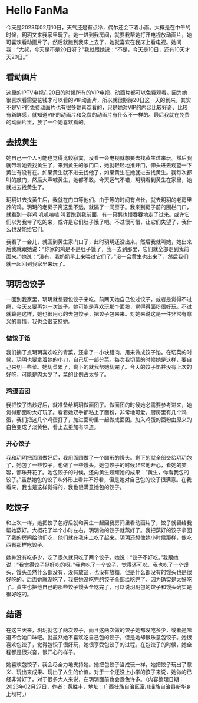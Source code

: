 # Hello FanMa 

今天是2023年02月10日，天气还是有点冷，偶尔还会下着小雨。大概是在中午的时候，玥玥又来我家里玩了。她一进到我房间，就要我帮她打开电视放动画片，她可喜欢看动画片了。然后就跑到我床上去了，她就喜欢在我床上看电视。她问我：“大叔，今天是不是20日呀？”我就跟她说：“不是，今天是10日，还有10天才天20日。”

## 看动画片

这里的IPTV电视在20日的时候所有的VIP电视、动画片都可以免费观看。因为她很喜欢看需要花钱才可以看的VIP动画片，所以就很期待20日这一天的到来。其实不是VIP的免费动画片也有很多她喜欢看的，只是她对VIP的内容比较好奇、比较有新鲜感，就知道VIP的动画片和免费的动画片有什么不一样的。最后我就在免费的动画片里，放了一个她喜欢看的。

## 去找黄生

她自己一个人可能也觉得比较寂寞，没看一会电视就想要去找黄生过来玩。然后我就带着她去找黄生了，来到黄生的家门口，她就轻轻地推开门，伸头进去观望一下黄生有没有在。如果黄生就不进去找他了，如果黄生在她就进去找黄生。我每次都叫的敲门，然后大声喊黄生，她都不敢。今天运气不错，玥玥看到黄生在家里，她就进去找黄生了。

玥玥进去找黄生后，我就在门口等他们。由于等的时间有点长，就去玥玥的老房里养的鸡。玥玥的老房子离这里不远，就隔了一间房子。我来到房子前的围栏门口，就看到一群鸡 叽叽喳喳 叫着跑到我前面，有一只鹅也慢吞吞地走了过来。或许它们以为我带了吃的来，或许是它们肚子饿了吧。不过很可惜，让它们失望了，我什么也没能给它们。

我看了一会儿，就回到黄生家门口了，此时玥玥还没出来。然后我就叫她，她出来后我就跟她说：“你家的鸡是不是肚子饿了，我一去到那里，它们就全部走到我前面来。”她说：“没有，我奶奶早上来喂过它们了。”没一会黄生也出来了，然后我们就一起回到我家里来玩了。

## 玥玥包饺子

一回到我家里，玥玥就想要包饺子来吃。前两天她自己包过饺子，或者是觉得不过瘾，今天又要再包一次饺子。她可能是喜欢玩那个面粉，觉得得面粉很好玩。不过就算是这样，她也很用心的去包饺子，把饺子包来来。对她来说这是一件非常有意义的事情，我也会很支持她。

### 做饺子馅

我们摘了点玥玥喜欢吃的青菜，还拿了一小块腊肉，用来做成饺子馅。在切菜的时候，玥玥也要拿着她的小刀，自己切一部分菜。每次我切菜的时候她是这样，要自己来切一些菜。她切菜累了，剩下的就我帮她切完了。今天的饺子馅并没有上次的好吃，可能是肉太少了，菜的比例占太多了。

### 鸡蛋面团

我把饺子馅炒好后，就准备给玥玥做面团了。做面团的时候她必需要参考进来，她觉得那面粉太好玩了。看着她双手都粘上了面粉，非常地可爱。厨房里有几个鸡蛋，我们把这几个鸡蛋打了，加进面粉里一起做成面团。加入鸡蛋的面粉由原来的白色变成了淡黄色，看上去更加有味道。

### 开心饺子

我和玥玥把面团做好后，我用面团做了一个圆形的馒头。剩下的就全部交给玥玥包了，她包了一些饺子，也做了一些馒头。她包饺子的时候非常地开心，看她的笑容，都乐开花了。她包饺子的时候，还向黄生炫耀她的成果：“黄生，你看我包的饺子。”虽然她包的饺子从外形上看并不好看，但是她对自己包的饺子很满意。在我看来，我也是这样觉得的，我也很满意她包的饺子。

## 吃饺子

和上次一样，她把饺子包好后就和黄生一起回我房间里看动画片了，饺子就留给我帮她蒸好。大概花了半个小时左右，玥玥做的饺子就蒸好了。我把蒸好的饺子拿回了我的房间给他们吃，他们就在我床上吃了起来。玥玥还想像她小时候那样，像吃西餐那样吃饺子。

她并没有吃多少，吃了很久就只吃了两个饺子。她说：“饺子不好吃。”我跟她说：“我觉得饺子挺好吃的呀。”我也吃了一个饺子，觉得还可以。我也吃了一个馒头，馒头虽然什么都没有，没有放盐，也没有放糖，但是什么都没有的馒头也是很好吃的。后面她就没吃了，我把她没吃完的饺子全部给吃完了，因为确实是太好吃了。黄生也把他自己的那些饺子馒头全吃完了，可以说玥玥包的饺子和馒头确实是很好吃的。

## 结语

在这三天来，玥玥就包了两次饺子，而且这两次做的饺子她都没吃多少，或者是味道不合她口味吧。就虽然她不喜欢吃自己包的饺子，但是她却很乐意包饺子。她很喜欢包饺子，觉得包饺子很好玩，她很享受包饺子的过程。在包饺子的时候，她全程都是很兴奋，很开心的样子。

她喜欢包饺子，我会尽全力地支持她。她把包饺子当成玩一样，她把饺子玩出了意义、玩出来成果、玩出了人生的价值。对于一个还没上小学的孩子来说，她做的已经非常好了。对于很多大人来说，在玥玥面前也会逊色许多。（内容整理日期：2023年02月27日，作者：黄胜丰，地址：广西壮族自治区富川瑶族自治县新华乡上坝村。）